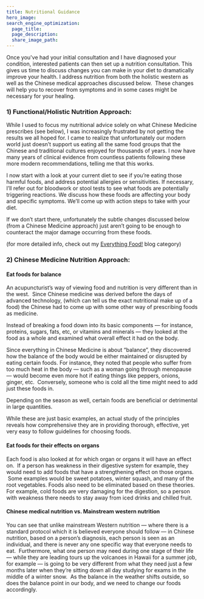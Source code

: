 ```yaml
---
title: Nutritional Guidance
hero_image:
search_engine_optimization:
  page_title:
  page_description:
  share_image_path:
---
```


Once you've had your initial consultation and I have diagnosed your condition, interested patients can then set up a nutrition consultation. This gives us time to discuss changes you can make in your diet to dramatically improve your health. I address nutrition from both the holistic western as well as the Chinese medical approaches discussed below. &nbsp;These changes will help you to recover from symptoms and in some cases might be necessary for your healing.

### 1) Functional/Holistic Nutrition Approach:

While I used to focus my nutritional advice solely on what Chinese Medicine prescribes (see below), I was increasingly frustrated by not getting the results we all hoped for. I came to realize that unfortunately our modern world just doesn’t support us eating all the same food groups that the Chinese and traditional cultures enjoyed for thousands of years. I now have many years of clinical evidence from countless patients following these more modern recommendations, telling me that this works.

I now start with a look at your current diet to see if you’re eating those harmful foods, and address potential allergies or sensitivities. If necessary, I’ll refer out for bloodwork or stool tests to see what foods are potentially triggering reactions. We discuss how these foods are affecting your body and specific symptoms. We’ll come up with action steps to take with your diet.

If we don’t start there, unfortunately the subtle changes discussed below (from a Chinese Medicine approach) just aren’t going to be enough to counteract the major damage occurring from these foods.

(for more detailed info, check out my [Everything Food!](/blog/category/my-paleo-life/) blog category)

### 2) Chinese Medicine Nutrition Approach:

#### Eat foods for balance

An acupuncturist’s way of viewing food and nutrition is very different than in the west. &nbsp;Since Chinese medicine was derived before the days of advanced technology, (which can tell us the exact nutritional make up of a food) the Chinese had to come up with some other way of prescribing foods as medicine. &nbsp;

Instead of breaking a food down into its basic components — for instance, proteins, sugars, fats, etc, or vitamins and minerals — they looked at the food as a whole and examined what overall effect it had on the body.

Since everything in Chinese Medicine is about “balance”, they discovered how the balance of the body would be either maintained or disrupted by eating certain foods. For instance, they noted that people who suffer from too much heat in the body — such as a woman going through menopause — would become even more hot if eating things like peppers, onions, ginger, etc. &nbsp;Conversely, someone who is cold all the time might need to add just these foods in.

Depending on the season as well, certain foods are beneficial or detrimental in large quantities.

While these are just basic examples, an actual study of the principles reveals how comprehensive they are in providing thorough, effective, yet very easy to follow guidelines for choosing foods.

#### Eat foods for their effects on organs

Each food is also looked at for which organ or organs it will have an effect on. &nbsp;If a person has weakness in their digestive system for example, they would need to add foods that have a strengthening effect on those organs. &nbsp;Some examples would be sweet potatoes, winter squash, and many of the root vegetables. Foods also need to be eliminated based on these theories. For example, cold foods are very damaging for the digestion, so a person with weakness there needs to stay away from iced drinks and chilled fruit.

#### Chinese medical nutrition vs. Mainstream western nutrition

You can see that unlike mainstream Western nutrition — where there is a standard protocol which it is believed everyone should follow — in Chinese nutrition, based on a person’s diagnosis, each person is seen as an individual, and there is never any one specific way that everyone needs to eat. &nbsp;Furthermore, what one person may need during one stage of their life — while they are leading tours up the volcanoes in Hawaii for a summer job, for example — is going to be very different from what they need just a few months later when they’re sitting down all day studying for exams in the middle of a winter snow. &nbsp;As the balance in the weather shifts outside, so does the balance point in our body, and we need to change our foods accordingly.

&nbsp;